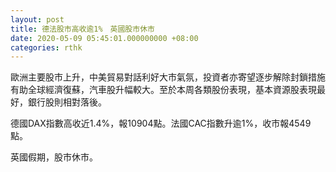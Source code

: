 ```yaml
---
layout: post
title: 德法股市高收逾1%　英國股市休市
date: 2020-05-09 05:45:01.000000000 +08:00
categories: rthk
---
```


歐洲主要股市上升，中美貿易對話利好大市氣氛，投資者亦寄望逐步解除封鎖措施有助全球經濟復蘇，汽車股升幅較大。至於本周各類股份表現，基本資源股表現最好，銀行股則相對落後。

德國DAX指數高收近1.4%，報10904點。法國CAC指數升逾1%，收市報4549點。

英國假期，股市休市。
